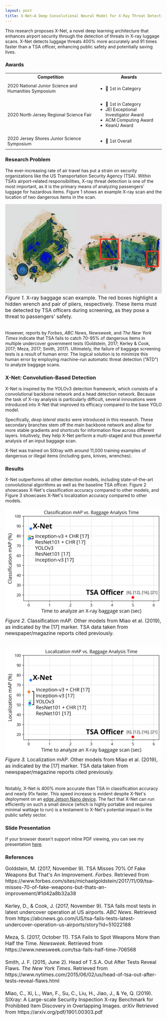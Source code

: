 ```yaml
---
layout: post
title: X-Net–A Deep Convolutional Neural Model for X-Ray Threat Detection
---
```


This research proposes X-Net, a novel deep learning architecture that enhances airport security through the detection of threats in X-ray luggage scans. X-Net detects luggage threats 400% more accurately and 91 times faster than a TSA officer, enhancing public safety and potentially saving lives.

### Awards
<table>
  <tbody>
    <tr>
      <th>Competition</th>
      <th align="center">Awards</th>
    </tr>
    <tr>
      <td>2020 National Junior Science and Humanities Symposium</td>
      <td align="left">
          <ul>
              <li>🥇 1st in Category</li>
          </ul>
      </td>
    </tr>
    <tr>
      <td>2020 North Jersey Regional Science Fair</td>
      <td align="left">
          <ul>
              <li>🥇 1st in Category</li>
              <li>JEI Exceptional Investigator Award</li>
              <li>ACM Computing Award</li>
              <li>KeanU Award</li>
          </ul>
      </td>
    </tr>
    <tr>
      <td>2020 Jersey Shores Junior Science Symposium</td>
      <td align="left">
          <ul>
              <li>🥇 1st Overall</li>
          </ul>
      </td>
    </tr>
  </tbody>
</table>

### Research Problem

The ever-increasing rate of air travel has put a strain on security organizations like the US Transportation Security Agency (TSA). Within TSA’s airport-related responsibilities, X-ray threat detection is one of the most important, as it is the primary means of analyzing passengers’ luggage for hazardous items. Figure 1 shows an example X-ray scan and the location of two dangerous items in the scan.

![](/public/scan.png?raw=true)
<font size="3"><i>Figure 1. </i>X-ray baggage scan example. The red boxes highlight a hidden wrench and pair of pliers, respectively. These items must be detected by TSA officers during screening, as they pose a threat to passengers' safety.<br><br></font>

However, reports by *Forbes*, *ABC News*, *Newsweek*, and *The New York Times* indicate that TSA fails to catch 70-95% of dangerous items in multiple undercover government tests (Goldstein, 2017; Kerley & Cook, 2017; Meza, 2017; Smith, 2017). Ultimately, the failure of baggage screening tests is a result of human error. The logical solution is to minimize this human error by employing machine-run automatic threat detection (“ATD”) to analyze baggage scans.

### X-Net: Convolution-Based Detection

X-Net is inspired by the YOLOv3 detection framework, which consists of a convolutional backbone network and a head detection network. Because the task of X-ray analysis is particularly difficult, several innovations were introduced into X-Net that improved its efficacy compared to the base YOLO model.

Specifically, *deep lateral stacks* were introduced in this research. These secondary branches stem off the main backbone network and allow for more stable gradients and shortcuts for information flow across different layers. Intuitively, they help X-Net perform a multi-staged and thus powerful analysis of an input baggage scan.

X-Net was trained on SIXray with around 11,000 training examples of dangerous or illegal items (including guns, knives, wrenches).

### Results

X-Net outperforms all other detection models, including state-of-the-art convolutional algorithms as well as the baseline TSA officer. Figure 2 showcases X-Net's classification accuracy compared to other models, and Figure 3 showcases X-Net's localization accuracy compared to other models.

![](/public/classification_map.jpg?raw=true)
<font size="3"><i>Figure 2. </i>Classification mAP. Other models from Miao et al. (2019), as indicated by the [17] marker. TSA data taken from newspaper/magazine reports cited previously.<br><br></font>

![](/public/localization_map.jpg?raw=true)
<font size="3"><i>Figure 3. </i>Localization mAP. Other models from Miao et al. (2019), as indicated by the [17] marker. TSA data taken from newspaper/magazine reports cited previously.<br><br></font>

Notably, X-Net is 400% more accurate than TSA in classification accuracy and nearly 91x faster. This speed increase is evident despite X-Net's deployment on an [edge Jetson Nano device](https://developer.nvidia.com/embedded/jetson-nano-developer-kit). The fact that X-Net can run efficiently on such a small device (which is highly portable and requires minimal wattage to run) is a testament to X-Net's potential impact in the public safety sector.

### Slide Presentation
<object data="/public/xnet.pdf" type="application/pdf" width="720px" height="  405px">
  <p>If your browser doesn't support inline PDF viewing, you can see my presentation <a href="/public/xnet.pdf">here</a>.</p>
</object>

### References

<font size="3">
Goldstein, M. (2017, November 9). TSA Misses 70% Of Fake Weapons But That's An Improvement. <i>Forbes</i>. Retrieved from https://www.forbes.com/sites/michaelgoldstein/2017/11/09/tsa-misses-70-of-fake-weapons-but-thats-an-improvement/#1d42a8b32a38
<br><br>
Kerley, D., & Cook, J. (2017, November 9). TSA fails most tests in latest undercover operation at US airports. <i>ABC News</i>. Retrieved from https://abcnews.go.com/US/tsa-fails-tests-latest-undercover-operation-us-airports/story?id=51022188
<br><br>
Meza, S. (2017, October 11). TSA Fails to Spot Weapons More than Half the Time. <i>Newsweek</i>. Retrieved from https://www.newsweek.com/tsa-fails-half-time-706568
<br><br>
Smith, J. F. (2015, June 2). Head of T.S.A. Out After Tests Reveal Flaws. <i>The New York Times</i>. Retrieved from https://www.nytimes.com/2015/06/02/us/head-of-tsa-out-after-tests-reveal-flaws.html
<br><br>
Miao, C., Xi, L., Wan, F., Su, C., Liu, H., Jiao, J., & Ye, Q. (2019). SIXray: A Large-scale Security Inspection X-ray Benchmark for Prohibited Item Discovery in Overlapping Images. <i>arXiv</i> Retrieved from https://arxiv.org/pdf/1901.00303.pdf
</font>
